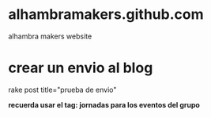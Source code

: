 # alhambramakers.github.com
alhambra makers website

# crear un envio al blog

rake post title="prueba de envio"

**recuerda usar el tag: jornadas para los eventos del grupo**
